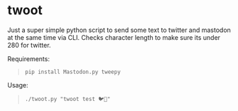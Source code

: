 # twoot

Just a super simple python script to send some text to twitter and mastodon at the same time via CLI.
Checks character length to make sure its under 280 for twitter.

Requirements: 
>`pip install Mastodon.py tweepy`

Usage: 
>`./twoot.py "twoot test 🐦🐘"`
